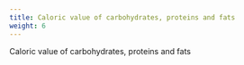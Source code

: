 ```yaml
---
title: Caloric value of carbohydrates, proteins and fats
weight: 6
---
```


Caloric value of carbohydrates, proteins and fats